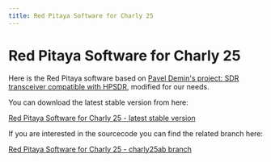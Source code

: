 ```yaml
---
title: Red Pitaya Software for Charly 25 
---
```


# Red Pitaya Software for Charly 25

Here is the Red Pitaya software based on [Pavel Demin's project: SDR transceiver compatible with HPSDR](https://pavel-demin.github.io/red-pitaya-notes/sdr-transceiver-hpsdr), modified for our needs.

You can download the latest stable version from here:

[Red Pitaya Software for Charly 25 - latest stable version](http://downloads.redpitaya.com/downloads/charly25ab/stemlab_sdr_transceiver_hpsdr-0.94-1665.zip)

If you are interested in the sourcecode you can find the related branch here:

[Red Pitaya Software for Charly 25 - charly25ab branch](https://github.com/RedPitaya/red-pitaya-notes/tree/charly25ab/projects/sdr_transceiver_hpsdr)
